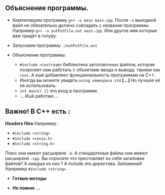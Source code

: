 

## Объяснение программы.

* Компилируем программу `g++ -o main main.cpp`. После `-o` выходной файл не обязательно должно совпадать с название программы. Например `g++ -o outPutFile.out main.cpp`. Или другое имя которые вам придёт в голуву.

* Запускаем программу `./outPutFile.out`

* Объяснение программы: 
	* `#include <iostream>` библиотека заголовочных файлов, которая позволяет нам работать с объектами ввода и вывода, такими как `cout`. А ешё добавляют функциональность программам на C++. 
	* Иногда вы можете увидеть `using namespace std` **[...]** Но лучшее её не использовать.
	* `int main() {}` это вход в программе.
	* ... Ишё работаю ...

## Важно! В C++ есть :

**Headers files** Например :

- `#include <string>`
- `#include <conio.h>`
- `#include <string.h>`

Плюс они имеют расширене `.h`. А стандартнные файлы они имеют расширене `.cpp`. Вы спросите что престовляет из себя загаловеи файлов? А каждые из них ? А include это директива. Запоминай!  Например `#include <string>`. 

* **Готвые методы**

* **Не помню ...**
